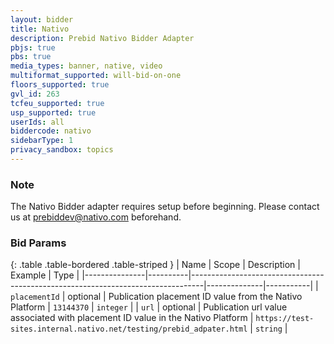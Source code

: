 ```yaml
---
layout: bidder
title: Nativo
description: Prebid Nativo Bidder Adapter
pbjs: true
pbs: true
media_types: banner, native, video
multiformat_supported: will-bid-on-one
floors_supported: true
gvl_id: 263
tcfeu_supported: true
usp_supported: true
userIds: all 
biddercode: nativo
sidebarType: 1
privacy_sandbox: topics
---
```


### Note

The Nativo Bidder adapter requires setup before beginning. Please contact us at <prebiddev@nativo.com> beforehand.

### Bid Params

{: .table .table-bordered .table-striped }
| Name          | Scope    | Description                                                                     | Example      | Type      |
|---------------|----------|---------------------------------------------------------------------------------|--------------|-----------|
| `placementId` | optional | Publication placement ID value from the Nativo Platform                         |  `13144370`  | `integer` |
| `url`         | optional | Publication url value associated with placement ID value in the Nativo Platform |  `https://test-sites.internal.nativo.net/testing/prebid_adpater.html`  | `string` |
